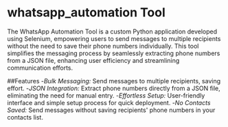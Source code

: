 # whatsapp_automation Tool

The WhatsApp Automation Tool is a custom Python application developed using Selenium, empowering users to send messages to multiple recipients without the need to save their phone numbers individually. This tool simplifies the messaging process by seamlessly extracting phone numbers from a JSON file, enhancing user efficiency and streamlining communication efforts.

##Features
-*Bulk Messaging:* Send messages to multiple recipients, saving effort.
-*JSON Integration:* Extract phone numbers directly from a JSON file, eliminating the need for manual entry.
-*Effortless Setup:* User-friendly interface and simple setup process for quick deployment.
-*No Contacts Saved:* Send messages without saving recipients' phone numbers in your contacts list.
